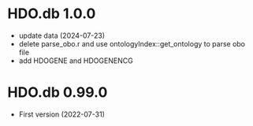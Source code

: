 # HDO.db 1.0.0
+ update data (2024-07-23)
+ delete parse_obo.r and use ontologyIndex::get_ontology to parse obo file
+ add HDOGENE and HDOGENENCG

# HDO.db 0.99.0

+ First version (2022-07-31)
